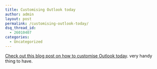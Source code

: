 ```yaml
---
title: Customising Outlook today
author: admin
layout: post
permalink: /customising-outlook-today/
dsq_thread_id:
  - 26010407
categories:
  - Uncategorized
---
```

[Check out this blog post on how to customise Outlook today][1]. very handy thing to have.

 [1]: http://weblogs.asp.net/CumpsD/archive/2004/06/25/166026.aspx